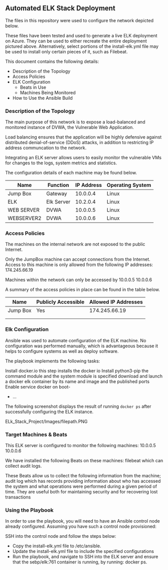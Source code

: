 ## Automated ELK Stack Deployment

The files in this repository were used to configure the network depicted below.



These files have been tested and used to generate a live ELK deployment on Azure. They can be used to either recreate the entire deployment pictured above. Alternatively, select portions of the install-elk.yml file may be used to install only certain pieces of it, such as Filebeat.


This document contains the following details:
- Description of the Topology
- Access Policies
- ELK Configuration
  - Beats in Use
  - Machines Being Monitored
- How to Use the Ansible Build


### Description of the Topology

The main purpose of this network is to expose a load-balanced and monitored instance of DVWA, the Vulnerable Web Application.

Load balancing ensures that the application will be highly defensive against distributed denial-of-service (DDoS) attacks, in addition to restricting IP address communcation to the network.


Integrating an ELK server allows users to easily monitor the vulnerable VMs for changes to the logs, system metrics and statistics.


The configuration details of each machine may be found below.


| Name     | Function  | IP Address | Operating System |
|----------|---------- |------------|------------------|
|Jump Box  | Gateway   | 10.0.0.4   | Linux            |
|ELK       | Elk Server| 10.2.0.4   | Linux            |
|WEB SERVER| DVWA      | 10.0.0.5   | Linux            |
|WEBSERVER2| DVWA      | 10.0.0.6   | Linux            |

### Access Policies

The machines on the internal network are not exposed to the public Internet. 

Only the JumpBox machine can accept connections from the Internet. Access to this machine is only allowed from the following IP addresses: 174.245.66.19

Machines within the network can only be accessed by 10.0.0.5 10.0.0.6 


A summary of the access policies in place can be found in the table below.

| Name     | Publicly Accessible | Allowed IP Addresses |
|----------|---------------------|----------------------|
| Jump Box |    Yes              |  174.245.66.19       |
|          |                     |                      |
|          |                     |                      |

### Elk Configuration

Ansible was used to automate configuration of the ELK machine. No configuration was performed manually, which is advantageous because it helps to configure systems as well as deploy software.

The playbook implements the following tasks:

 Install docker.io this step installs the docker io
 Install python3-pip 
 the command module and the system module is specified
 download and launch a docker elk container by its name and image and the published ports
 Enable service docker on boot-      

- ...

The following screenshot displays the result of running `docker ps` after successfully configuring the ELK instance.

ELk_Stack_Project/Images/filepath.PNG

### Target Machines & Beats
This ELK server is configured to monitor the following machines: 10.0.0.5 10.0.0.6


We have installed the following Beats on these machines: filebeat which can collect audit logs.


These Beats allow us to collect the following information from the machine; audit log which has records providing information about who has accessed the system and what operations were performed during a given period of time.
They are useful both for maintaining security and for recovering lost transactions


### Using the Playbook
In order to use the playbook, you will need to have an Ansible control node already configured. Assuming you have such a control node provisioned: 

SSH into the control node and follow the steps below:
- Copy the install-elk.yml file to /etc/ansible.
- Update the install-elk.yml file to include the specified configurations
- Run the playbook, and navigate to SSH into the ELK server and ensure that the sebp/elk:761 container is running, by running: docker ps. 

